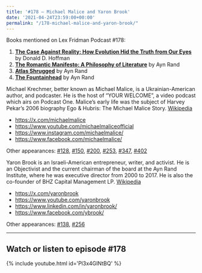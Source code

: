 ```yaml
---
title: '#178 – Michael Malice and Yaron Brook'
date: '2021-04-24T23:59:00+00:00'
permalink: "/178-michael-malice-and-yaron-brook/"
---
```


Books mentioned on Lex Fridman Podcast #178:

1. <b><a href="https://amzn.to/3W4z1UW" target="_blank" rel="sponsored noopener noreferrer">The Case Against Reality: How Evolution Hid the Truth from Our Eyes</a></b> by Donald D. Hoffman
2. <b><a href="https://amzn.to/3W454Es" target="_blank" rel="sponsored noopener noreferrer">The Romantic Manifesto: A Philosophy of Literature</a></b> by Ayn Rand
3. <b><a href="https://amzn.to/3BF51XB" target="_blank" rel="sponsored noopener noreferrer">Atlas Shrugged</a></b> by Ayn Rand
4. <b><a href="https://amzn.to/3FXyqi7" target="_blank" rel="sponsored noopener noreferrer">The Fountainhead</a></b> by Ayn Rand

<!--more-->

Michael Krechmer, better known as Michael Malice, is a Ukrainian-American author, and podcaster. He is the host of “YOUR WELCOME”, a video podcast which airs on Podcast One. Malice’s early life was the subject of Harvey Pekar’s 2006 biography Ego &amp; Hubris: The Michael Malice Story. <a href="https://en.wikipedia.org/wiki/Michael_Malice" target="_blank">Wikipedia</a>

- <a href="https://x.com/michaelmalice" target="_blank">https://x.com/michaelmalice</a>
- <a href="https://www.youtube.com/michaelmaliceofficial" target="_blank">https://www.youtube.com/michaelmaliceofficial</a>
- <a href="https://www.instagram.com/michaelmalice/" target="_blank">https://www.instagram.com/michaelmalice/</a>
- <a href="https://www.facebook.com/michaelmalice/" target="_blank">https://www.facebook.com/michaelmalice/</a>

Other appearances: [\#128](https://lexlib.io/128-michael-malice/), [\#150](https://lexlib.io/150-michael-malice/), [\#200](https://lexlib.io/200-michael-malice/), [\#253](https://lexlib.io/253-michael-malice/), [\#347](https://lexlib.io/347-michael-malice/), [\#402](/402-michael-malice/)

Yaron Brook is an Israeli-American entrepreneur, writer, and activist. He is an Objectivist and the current chairman of the board at the Ayn Rand Institute, where he was executive director from 2000 to 2017. He is also the co-founder of BHZ Capital Management LP. <a href="https://en.wikipedia.org/wiki/Yaron_Brook" target="_blank">Wikipedia</a>

- <a href="https://x.com/yaronbrook" target="_blank">https://x.com/yaronbrook</a>
- <a href="https://www.youtube.com/yaronbrook" target="_blank">https://www.youtube.com/yaronbrook</a>
- <a href="https://www.linkedin.com/in/yaronbrook/" target="_blank">https://www.linkedin.com/in/yaronbrook/</a>
- <a href="https://www.facebook.com/ybrook/" target="_blank">https://www.facebook.com/ybrook/</a>

Other appearances: [\#138](/138-yaron-brook/), [\#256](/256-yaron-brook-and-yoram-hazony/)

- - - - - -

## Watch or listen to episode #178

{% include youtube.html id='Pl3x4GINtBQ' %}